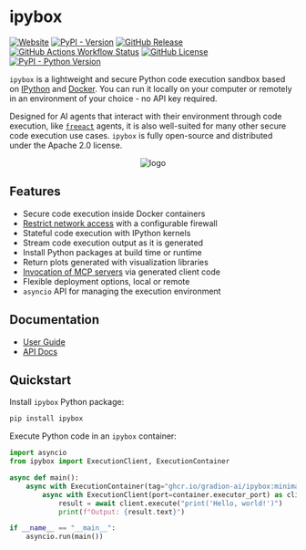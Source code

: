 # ipybox

<p align="left">
    <a href="https://gradion-ai.github.io/ipybox/"><img alt="Website" src="https://img.shields.io/website?url=https%3A%2F%2Fgradion-ai.github.io%2Fipybox%2F&up_message=online&down_message=offline&label=docs"></a>
    <a href="https://pypi.org/project/ipybox/"><img alt="PyPI - Version" src="https://img.shields.io/pypi/v/ipybox?color=blue"></a>
    <a href="https://github.com/gradion-ai/ipybox/releases"><img alt="GitHub Release" src="https://img.shields.io/github/v/release/gradion-ai/ipybox"></a>
    <a href="https://github.com/gradion-ai/ipybox/actions"><img alt="GitHub Actions Workflow Status" src="https://img.shields.io/github/actions/workflow/status/gradion-ai/ipybox/test.yml"></a>
    <a href="https://github.com/gradion-ai/ipybox/blob/main/LICENSE"><img alt="GitHub License" src="https://img.shields.io/github/license/gradion-ai/ipybox?color=blueviolet"></a>
    <a href="https://pypi.org/project/ipybox/"><img alt="PyPI - Python Version" src="https://img.shields.io/pypi/pyversions/ipybox"></a>
</p>

`ipybox` is a lightweight and secure Python code execution sandbox based on [IPython](https://ipython.org/) and [Docker](https://www.docker.com/). You can run it locally on your computer or remotely in an environment of your choice - no API key required.

Designed for AI agents that interact with their environment through code execution, like [`freeact`](https://github.com/gradion-ai/freeact/) agents, it is also well-suited for many other secure code execution use cases. `ipybox` is fully open-source and distributed under the Apache 2.0 license.

<p align="center">
  <img src="docs/img/logo.png" alt="logo">
</p>

## Features

- Secure code execution inside Docker containers
- [Restrict network access](https://gradion-ai.github.io/ipybox/usage/#restrict-network-access) with a configurable firewall
- Stateful code execution with IPython kernels
- Stream code execution output as it is generated
- Install Python packages at build time or runtime
- Return plots generated with visualization libraries
- [Invocation of MCP servers](https://gradion-ai.github.io/ipybox/usage/#mcp-integration) via generated client code
- Flexible deployment options, local or remote
- `asyncio` API for managing the execution environment

## Documentation

- [User Guide](https://gradion-ai.github.io/ipybox/)
- [API Docs](https://gradion-ai.github.io/ipybox/api/execution_container/)

## Quickstart

Install `ipybox` Python package:

```bash
pip install ipybox
```

Execute Python code in an `ipybox` container:

```python
import asyncio
from ipybox import ExecutionClient, ExecutionContainer

async def main():
    async with ExecutionContainer(tag="ghcr.io/gradion-ai/ipybox:minimal") as container:
        async with ExecutionClient(port=container.executor_port) as client:
            result = await client.execute("print('Hello, world!')")
            print(f"Output: {result.text}")

if __name__ == "__main__":
    asyncio.run(main())
```
